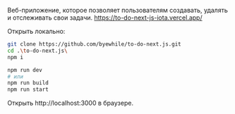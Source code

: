 Веб-приложение, которое позволяет пользователям создавать, удалять и отслеживать свои задачи.
https://to-do-next-js-iota.vercel.app/

Открыть локально:
```bash
git clone https://github.com/byewhile/to-do-next.js.git
cd .\to-do-next.js\
npm i

npm run dev
# или
npm run build
npm run start
```
Открыть http://localhost:3000 в браузере.
